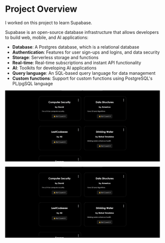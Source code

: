 # Project Overview

I worked on this project to learn Supabase.

Supabase is an open-source database infrastructure that allows developers to build web, mobile, and AI applications:

- **Database**: A Postgres database, which is a relational database
- **Authentication**: Features for user sign-ups and logins, and data security
- **Storage**: Serverless storage and functions
- **Real-time**: Real-time subscriptions and instant API functionality
- **AI**: Toolkits for developing AI applications
- **Query language**: An SQL-based query language for data management
- **Custom functions**: Support for custom functions using PostgreSQL's PL/pgSQL language

![Demo](./Bet.gif)

![Demo](./Bet.gif)
